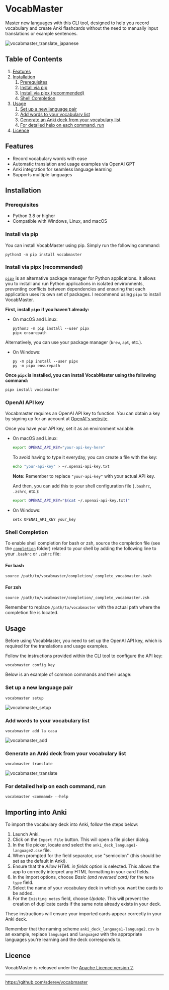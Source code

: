 # VocabMaster

Master new languages with this CLI tool, designed to help you record vocabulary and create Anki flashcards without the need to manually input translations or example sentences.

![vocabmaster_translate_japanese](https://github.com/sderev/vocabmaster/assets/24412384/d2196f6a-3094-40dd-9b2f-3caffd8ba3dd)

<!-- TOC -->
## Table of Contents

1. [Features](#features)
1. [Installation](#installation)
    1. [Prerequisites](#prerequisites)
    1. [Install via pip](#install-via-pip)
    1. [Install via pipx (recommended)](#install-via-pipx-recommended)
    1. [Shell Completion](#shell-completion)
1. [Usage](#usage)
    1. [Set up a new language pair](#set-up-a-new-language-pair)
    1. [Add words to your vocabulary list](#add-words-to-your-vocabulary-list)
    1. [Generate an Anki deck from your vocabulary list](#generate-an-anki-deck-from-your-vocabulary-list)
    1. [For detailed help on each command, run](#for-detailed-help-on-each-command-run)
1. [Licence](#licence)
<!-- /TOC -->

## Features

* Record vocabulary words with ease
* Automatic translation and usage examples via OpenAI GPT
* Anki integration for seamless language learning
* Supports multiple languages

## Installation

### Prerequisites

* Python 3.8 or higher
* Compatible with Windows, Linux, and macOS

### Install via pip

You can install VocabMaster using pip. Simply run the following command:

```
python3 -m pip install vocabmaster
```

### Install via pipx (recommended)

[`pipx`](https://pypi.org/project/pipx/) is an alternative package manager for Python applications. It allows you to install and run Python applications in isolated environments, preventing conflicts between dependencies and ensuring that each application uses its own set of packages. I recommend using `pipx` to install VocabMaster.

**First, install `pipx` if you haven't already:**

* On macOS and Linux:

  ```
  python3 -m pip install --user pipx
  pipx ensurepath
  ```

Alternatively, you can use your package manager (`brew`, `apt`, etc.).

* On Windows:

  ```
  py -m pip install --user pipx
  py -m pipx ensurepath
  ```

**Once `pipx` is installed, you can install VocabMaster using the following command:**

```
pipx install vocabmaster
```

### OpenAI API key

Vocabmaster requires an OpenAI API key to function. You can obtain a key by signing up for an account at [OpenAI's website](https://platform.openai.com/account/api-keys).

Once you have your API key, set it as an environment variable:

* On macOS and Linux:

  ```bash
  export OPENAI_API_KEY="your-api-key-here"
  ```

  To avoid having to type it everyday, you can create a file with the key:

  ```bash
  echo "your-api-key" > ~/.openai-api-key.txt
  ```

  **Note:** Remember to replace `"your-api-key"` with your actual API key.

  And then, you can add this to your shell configuration file (`.bashrc`, `.zshrc`, etc.):

    ```bash
    export OPENAI_API_KEY="$(cat ~/.openai-api-key.txt)"
    ```

* On Windows:

  ```
  setx OPENAI_API_KEY your_key
  ```

### Shell Completion

To enable shell completion for bash or zsh, source the completion file (see the [`completion`](https://github.com/sderev/vocabmaster/tree/main/completion) folder) related to your shell by adding the following line to your `.bashrc` or `.zshrc` file:

#### For bash

```
source /path/to/vocabmaster/completion/_complete_vocabmaster.bash
```

#### For zsh

```
source /path/to/vocabmaster/completion/_complete_vocabmaster.zsh
```

Remember to replace `/path/to/vocabmaster` with the actual path where the completion file is located.

## Usage

Before using VocabMaster, you need to set up the OpenAI API key, which is required for the translations and usage examples. 

Follow the instructions provided within the CLI tool to configure the API key:

```
vocabmaster config key
```

Below is an example of common commands and their usage:

### Set up a new language pair

```
vocabmaster setup
```

![vocabmaster_setup](https://github.com/sderev/vocabmaster/assets/24412384/88742afa-fdc4-4808-b106-493b3c0afa8d)

### Add words to your vocabulary list

```
vocabmaster add la casa
```

![vocabmaster_add](https://github.com/sderev/vocabmaster/assets/24412384/fb566562-f96c-418e-b2bb-cdb603d08aef)

### Generate an Anki deck from your vocabulary list

```
vocabmaster translate
```

![vocabmaster_translate](https://github.com/sderev/vocabmaster/assets/24412384/63e5423a-6f1b-4452-aefd-dd15444cb8df)

### For detailed help on each command, run

```
vocabmaster <command> --help
```

## Importing into Anki

To import the vocabulary deck into Anki, follow the steps below:

1. Launch Anki.
1. Click on the `Import File` button. This will open a file picker dialog.
1. In the file picker, locate and select the `anki_deck_language1-language2.csv` file.
1. When prompted for the field separator, use "semicolon" (this should be set as the default in Anki).
1. Ensure that the *Allow HTML in fields* option is selected. This allows the app to correctly interpret any HTML formatting in your card fields.
1. In the import options, choose *Basic (and reversed card)* for the `Note type` field.
1. Select the name of your vocabulary deck in which you want the cards to be added.
1. For the `Existing notes` field, choose *Update*. This will prevent the creation of duplicate cards if the same note already exists in your deck.

These instructions will ensure your imported cards appear correctly in your Anki deck.

Remember that the naming scheme `anki_deck_language1-language2.csv` is an example, replace `language1` and `language2` with the appropriate languages you're learning and the deck corresponds to.

## Licence

VocabMaster is released under the [Apache Licence version 2](LICENSE).

___

<https://github.com/sderev/vocabmaster>
